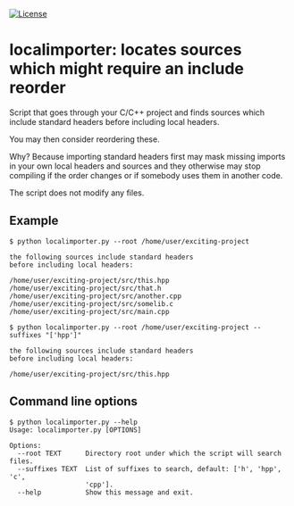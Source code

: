 [![License](https://img.shields.io/badge/license-%20MPL--v2.0-blue.svg)](LICENSE)


# localimporter: locates sources which might require an include reorder

Script that goes through your C/C++ project and finds sources which include
standard headers before including local headers.

You may then consider reordering these.

Why? Because importing standard headers first may mask missing imports in your
own local headers and sources and they otherwise may stop compiling if the
order changes or if somebody uses them in another code.

The script does not modify any files.


## Example

```
$ python localimporter.py --root /home/user/exciting-project

the following sources include standard headers
before including local headers:

/home/user/exciting-project/src/this.hpp
/home/user/exciting-project/src/that.h
/home/user/exciting-project/src/another.cpp
/home/user/exciting-project/src/somelib.c
/home/user/exciting-project/src/main.cpp

$ python localimporter.py --root /home/user/exciting-project --suffixes "['hpp']"

the following sources include standard headers
before including local headers:

/home/user/exciting-project/src/this.hpp
```


## Command line options

```
$ python localimporter.py --help
Usage: localimporter.py [OPTIONS]

Options:
  --root TEXT      Directory root under which the script will search files.
  --suffixes TEXT  List of suffixes to search, default: ['h', 'hpp', 'c',
                   'cpp'].
  --help           Show this message and exit.
```
